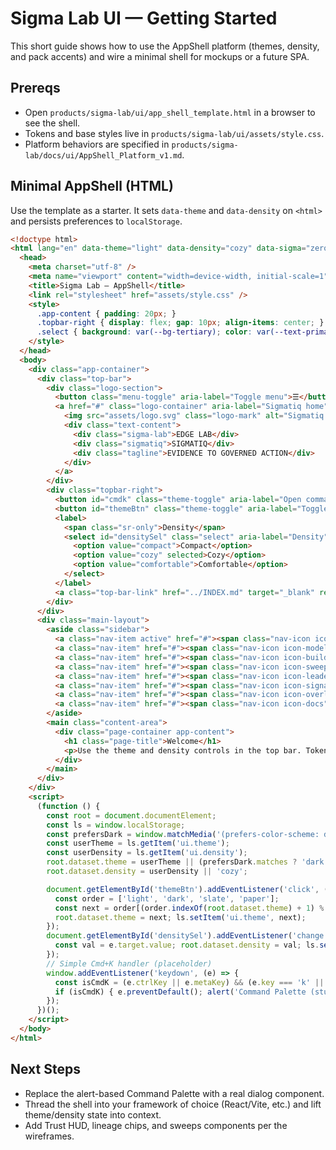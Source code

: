 # Sigma Lab UI — Getting Started

This short guide shows how to use the AppShell platform (themes, density, and pack accents) and wire a minimal shell for mockups or a future SPA.

## Prereqs
- Open `products/sigma-lab/ui/app_shell_template.html` in a browser to see the shell.
- Tokens and base styles live in `products/sigma-lab/ui/assets/style.css`.
- Platform behaviors are specified in `products/sigma-lab/docs/ui/AppShell_Platform_v1.md`.

## Minimal AppShell (HTML)
Use the template as a starter. It sets `data-theme` and `data-density` on `<html>` and persists preferences to `localStorage`.

```html
<!doctype html>
<html lang="en" data-theme="light" data-density="cozy" data-sigma="zerosigma">
  <head>
    <meta charset="utf-8" />
    <meta name="viewport" content="width=device-width, initial-scale=1" />
    <title>Sigma Lab — AppShell</title>
    <link rel="stylesheet" href="assets/style.css" />
    <style>
      .app-content { padding: 20px; }
      .topbar-right { display: flex; gap: 10px; align-items: center; }
      .select { background: var(--bg-tertiary); color: var(--text-primary); border: 1px solid var(--border-color); border-radius: 6px; padding: 6px 8px; }
    </style>
  </head>
  <body>
    <div class="app-container">
      <div class="top-bar">
        <div class="logo-section">
          <button class="menu-toggle" aria-label="Toggle menu">☰</button>
          <a href="#" class="logo-container" aria-label="Sigmatiq home">
            <img src="assets/logo.svg" class="logo-mark" alt="Sigmatiq logo" />
            <div class="text-content">
              <div class="sigma-lab">EDGE LAB</div>
              <div class="sigmatiq">SIGMATIQ</div>
              <div class="tagline">EVIDENCE TO GOVERNED ACTION</div>
            </div>
          </a>
        </div>
        <div class="topbar-right">
          <button id="cmdk" class="theme-toggle" aria-label="Open command palette" title="Command Palette (Ctrl/⌘+K)">⌘K</button>
          <button id="themeBtn" class="theme-toggle" aria-label="Toggle theme" title="Theme">◑</button>
          <label>
            <span class="sr-only">Density</span>
            <select id="densitySel" class="select" aria-label="Density">
              <option value="compact">Compact</option>
              <option value="cozy" selected>Cozy</option>
              <option value="comfortable">Comfortable</option>
            </select>
          </label>
          <a class="top-bar-link" href="../INDEX.md" target="_blank" rel="noreferrer">Docs</a>
        </div>
      </div>
      <div class="main-layout">
        <aside class="sidebar">
          <a class="nav-item active" href="#"><span class="nav-icon icon-dashboard"><span></span></span>Dashboard</a>
          <a class="nav-item" href="#"><span class="nav-icon icon-models"><span></span></span>Models</a>
          <a class="nav-item" href="#"><span class="nav-icon icon-build"><span></span></span>Build/Train/Backtest</a>
          <a class="nav-item" href="#"><span class="nav-icon icon-sweeps"><span></span></span>Sweeps</a>
          <a class="nav-item" href="#"><span class="nav-icon icon-leaderboard"><span></span></span>Leaderboard</a>
          <a class="nav-item" href="#"><span class="nav-icon icon-signals"><span></span></span>Signals</a>
          <a class="nav-item" href="#"><span class="nav-icon icon-overlay"><span></span></span>Overlay</a>
          <a class="nav-item" href="#"><span class="nav-icon icon-docs"><span></span></span>Docs</a>
        </aside>
        <main class="content-area">
          <div class="page-container app-content">
            <h1 class="page-title">Welcome</h1>
            <p>Use the theme and density controls in the top bar. Tokens from <code>assets/style.css</code> drive surfaces, text, borders, and status colors.</p>
          </div>
        </main>
      </div>
    </div>
    <script>
      (function () {
        const root = document.documentElement;
        const ls = window.localStorage;
        const prefersDark = window.matchMedia('(prefers-color-scheme: dark)');
        const userTheme = ls.getItem('ui.theme');
        const userDensity = ls.getItem('ui.density');
        root.dataset.theme = userTheme || (prefersDark.matches ? 'dark' : 'light');
        root.dataset.density = userDensity || 'cozy';

        document.getElementById('themeBtn').addEventListener('click', () => {
          const order = ['light', 'dark', 'slate', 'paper'];
          const next = order[(order.indexOf(root.dataset.theme) + 1) % order.length];
          root.dataset.theme = next; ls.setItem('ui.theme', next);
        });
        document.getElementById('densitySel').addEventListener('change', (e) => {
          const val = e.target.value; root.dataset.density = val; ls.setItem('ui.density', val);
        });
        // Simple Cmd+K handler (placeholder)
        window.addEventListener('keydown', (e) => {
          const isCmdK = (e.ctrlKey || e.metaKey) && (e.key === 'k' || e.key === 'K');
          if (isCmdK) { e.preventDefault(); alert('Command Palette (stub)'); }
        });
      })();
    </script>
  </body>
</html>
```

## Next Steps
- Replace the alert-based Command Palette with a real dialog component.
- Thread the shell into your framework of choice (React/Vite, etc.) and lift theme/density state into context.
- Add Trust HUD, lineage chips, and sweeps components per the wireframes.

